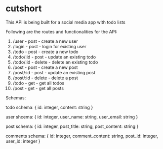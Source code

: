 # cutshort

This API is being built for a social media app with todo lists

Following are the routes and functionalities for the API:

1. /user - post - create a new user
2. /login - post - login for existing user
3. /todo - post - create a new todo
4. /todo/:id - post - update an existing todo
5. /todo/:id - delete - delete an existing todo
6. /post - post - create a new post
7. /post/:id - post - update an existing post
8. /post/:id - delete - delete a post
9. /todo - get - get all todos
10. /post - get - get all posts

Schemas:

todo schema:
    {
        id:  integer,
        content: string
    }

user shcema:
    {
        id: integer,
        user_name: string,
        user_email: string
    }

post schema:
    {
        id: integer,
        post_title: string,
        post_content: string
    }

comments schema:
    {
        id: integer,
        comment_content: string,
        post_id: integer,
        user_id: integer
    }